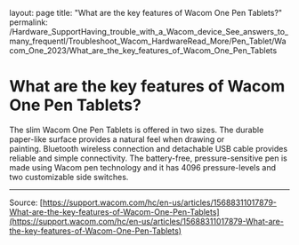 layout: page
title: "What are the key features of Wacom One Pen Tablets?"
permalink: /Hardware_SupportHaving_trouble_with_a_Wacom_device_See_answers_to_many_frequentl/Troubleshoot_Wacom_HardwareRead_More/Pen_Tablet/Wacom_One_2023/What_are_the_key_features_of_Wacom_One_Pen_Tablets

# What are the key features of Wacom One Pen Tablets?

The slim Wacom One Pen Tablets is offered in two sizes. The durable paper-like surface provides a natural feel when drawing or painting. Bluetooth wireless connection and detachable USB cable provides reliable and simple connectivity. The battery-free, pressure-sensitive pen is made using Wacom pen technology and it has 4096 pressure-levels and two customizable side switches.

---
Source: [https://support.wacom.com/hc/en-us/articles/15688311017879-What-are-the-key-features-of-Wacom-One-Pen-Tablets](https://support.wacom.com/hc/en-us/articles/15688311017879-What-are-the-key-features-of-Wacom-One-Pen-Tablets)
